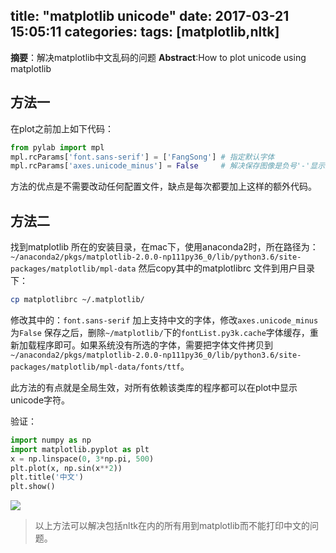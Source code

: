 title: "matplotlib unicode"
date: 2017-03-21 15:05:11
categories:
tags: [matplotlib,nltk]
---
**摘要**：解决matplotlib中文乱码的问题
**Abstract**:How to plot unicode using matplotlib
<!-- more -->
## 方法一

在plot之前加上如下代码：

```python
from pylab import mpl
mpl.rcParams['font.sans-serif'] = ['FangSong'] # 指定默认字体
mpl.rcParams['axes.unicode_minus'] = False     # 解决保存图像是负号'-'显示为方块的问题
```
方法的优点是不需要改动任何配置文件，缺点是每次都要加上这样的额外代码。

## 方法二

找到matplotlib 所在的安装目录，在mac下，使用anaconda2时，所在路径为：`~/anaconda2/pkgs/matplotlib-2.0.0-np111py36_0/lib/python3.6/site-packages/matplotlib/mpl-data`
然后copy其中的matplotlibrc 文件到用户目录下：

```bash
cp matplotlibrc ~/.matplotlib/
```

修改其中的：`font.sans-serif` 加上支持中文的字体，修改`axes.unicode_minus`为`False`
保存之后，删除`~/matplotlib/`下的`fontList.py3k.cache`字体缓存，重新加载程序即可。如果系统没有所选的字体，需要把字体文件拷贝到`~/anaconda2/pkgs/matplotlib-2.0.0-np111py36_0/lib/python3.6/site-packages/matplotlib/mpl-data/fonts/ttf`。

此方法的有点就是全局生效，对所有依赖该类库的程序都可以在plot中显示unicode字符。

验证：

```python
import numpy as np
import matplotlib.pyplot as plt
x = np.linspace(0, 3*np.pi, 500)
plt.plot(x, np.sin(x**2))
plt.title('中文')
plt.show()
```

<img src="http://zuoqy.com/images/2017-03-21/1.png">

> 以上方法可以解决包括nltk在内的所有用到matplotlib而不能打印中文的问题。